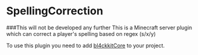 # SpellingCorrection
###This will not be developed any further
This is a Minecraft server plugin which can correct a player's spelling based on regex (s/x/y)

To use this plugin you need to add [bl4ckkitCore](https://github.com/bl4ckscor3/bl4ckkitCore) to your project.
